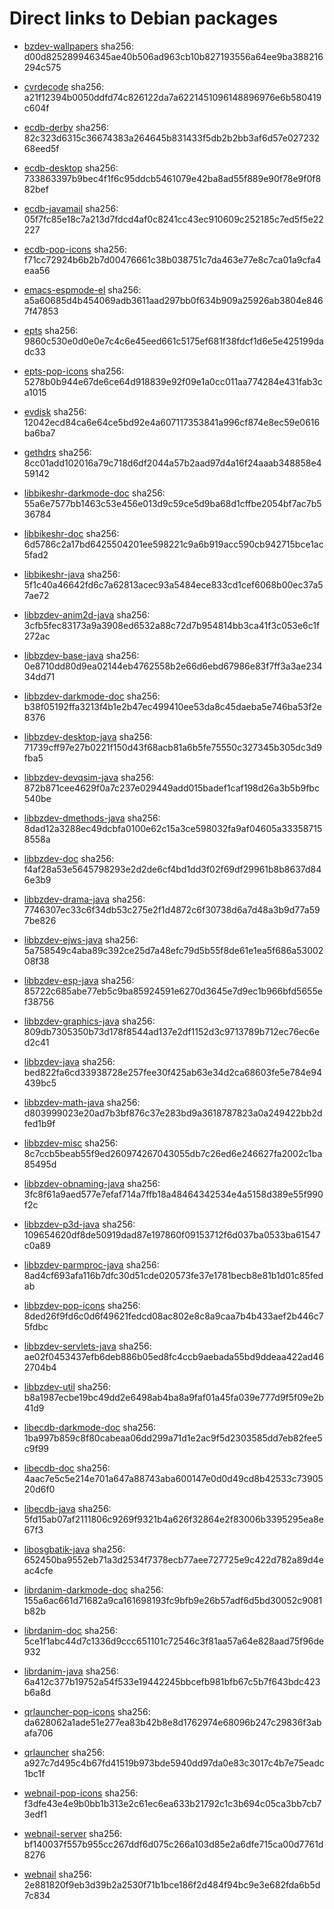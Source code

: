 # Direct links to Debian packages
 
  - [bzdev-wallpapers](./archive/pool/contrib/b/bzdev-wallpapers/bzdev-wallpapers_1.0.0_all.deb)
    sha256: d00d825289946345ae40b506ad963cb10b827193556a64ee9ba388216294c575
 
  - [cvrdecode](./archive/pool/contrib/c/cvrdecode/cvrdecode_1.3_all.deb)
    sha256: a21f12394b0050ddfd74c826122da7a6221451096148896976e6b580419c604f
 
  - [ecdb-derby](./archive/pool/contrib/e/ecdb-derby/ecdb-derby_0.1.8_all.deb)
    sha256: 82c323d6315c36674383a264645b831433f5db2b2bb3af6d57e02723268eed5f
 
  - [ecdb-desktop](./archive/pool/contrib/e/ecdb-desktop/ecdb-desktop_0.1.8_all.deb)
    sha256: 733863397b9bec4f1f6c95ddcb5461079e42ba8ad55f889e90f78e9f0f882bef
 
  - [ecdb-javamail](./archive/pool/contrib/e/ecdb-javamail/ecdb-javamail_0.1.7_all.deb)
    sha256: 05f7fc85e18c7a213d7fdcd4af0c8241cc43ec910609c252185c7ed5f5e22227
 
  - [ecdb-pop-icons](./archive/pool/contrib/e/ecdb-pop-icons/ecdb-pop-icons_0.1.8_all.deb)
    sha256: f71cc72924b6b2b7d00476661c38b038751c7da463e77e8c7ca01a9cfa4eaa56
 
  - [emacs-espmode-el](./archive/pool/contrib/e/emacs-espmode-el/emacs-espmode-el_1.1_all.deb)
    sha256: a5a60685d4b454069adb3611aad297bb0f634b909a25926ab3804e8467f47853
 
  - [epts](./archive/pool/contrib/e/epts/epts_1.1.33_all.deb)
    sha256: 9860c530e0d0e0e7c4c6e45eed661c5175ef681f38fdcf1d6e5e425199dadc33
 
  - [epts-pop-icons](./archive/pool/contrib/e/epts-pop-icons/epts-pop-icons_1.1.33_all.deb)
    sha256: 5278b0b944e67de6ce64d918839e92f09e1a0cc011aa774284e431fab3ca1015
 
  - [evdisk](./archive/pool/contrib/e/evdisk/evdisk_1.13.1_all.deb)
    sha256: 12042ecd84ca6e64ce5bd92e4a607117353841a996cf874e8ec59e0616ba6ba7
 
  - [gethdrs](./archive/pool/contrib/g/gethdrs/gethdrs_1.1.1_all.deb)
    sha256: 8cc01add102016a79c718d6df2044a57b2aad97d4a16f24aaab348858e459142
 
  - [libbikeshr-darkmode-doc](./archive/pool/contrib/libb/libbikeshr-darkmode-doc/libbikeshr-darkmode-doc_1.4.9_all.deb)
    sha256: 55a6e7577bb1463c53e456e013d9c59ce5d9ba68d1cffbe2054bf7ac7b536784
 
  - [libbikeshr-doc](./archive/pool/contrib/libb/libbikeshr-doc/libbikeshr-doc_1.4.9_all.deb)
    sha256: 6d5786c2a17bd6425504201ee598221c9a6b919acc590cb942715bce1ac5fad2
 
  - [libbikeshr-java](./archive/pool/contrib/libb/libbikeshr-java/libbikeshr-java_1.4.9_all.deb)
    sha256: 5f1c40a46642fd6c7a62813acec93a5484ece833cd1cef6068b00ec37a57ae72
 
  - [libbzdev-anim2d-java](./archive/pool/contrib/libb/libbzdev-anim2d-java/libbzdev-anim2d-java_2.1.90_all.deb)
    sha256: 3cfb5fec83173a9a3908ed6532a88c72d7b954814bb3ca41f3c053e6c1f272ac
 
  - [libbzdev-base-java](./archive/pool/contrib/libb/libbzdev-base-java/libbzdev-base-java_2.1.90_all.deb)
    sha256: 0e8710dd80d9ea02144eb4762558b2e66d6ebd67986e83f7ff3a3ae23434dd71
 
  - [libbzdev-darkmode-doc](./archive/pool/contrib/libb/libbzdev-darkmode-doc/libbzdev-darkmode-doc_2.1.90_all.deb)
    sha256: b38f05192ffa3213f4b1e2b47ec499410ee53da8c45daeba5e746ba53f2e8376
 
  - [libbzdev-desktop-java](./archive/pool/contrib/libb/libbzdev-desktop-java/libbzdev-desktop-java_2.1.90_all.deb)
    sha256: 71739cff97e27b0221f150d43f68acb81a6b5fe75550c327345b305dc3d9fba5
 
  - [libbzdev-devqsim-java](./archive/pool/contrib/libb/libbzdev-devqsim-java/libbzdev-devqsim-java_2.1.90_all.deb)
    sha256: 872b871cee4629f0a7c237e029449add015badef1caf198d26a3b5b9fbc540be
 
  - [libbzdev-dmethods-java](./archive/pool/contrib/libb/libbzdev-dmethods-java/libbzdev-dmethods-java_2.1.90_all.deb)
    sha256: 8dad12a3288ec49dcbfa0100e62c15a3ce598032fa9af04605a333587158558a
 
  - [libbzdev-doc](./archive/pool/contrib/libb/libbzdev-doc/libbzdev-doc_2.1.90_all.deb)
    sha256: f4af28a53e5645798293e2d2de6cf4bd1dd3f02f69df29961b8b8637d846e3b9
 
  - [libbzdev-drama-java](./archive/pool/contrib/libb/libbzdev-drama-java/libbzdev-drama-java_2.1.90_all.deb)
    sha256: 7746307ec33c6f34db53c275e2f1d4872c6f30738d6a7d48a3b9d77a597be826
 
  - [libbzdev-ejws-java](./archive/pool/contrib/libb/libbzdev-ejws-java/libbzdev-ejws-java_2.1.90_all.deb)
    sha256: 5a758549c4aba89c392ce25d7a48efc79d5b55f8de61e1ea5f686a5300208f38
 
  - [libbzdev-esp-java](./archive/pool/contrib/libb/libbzdev-esp-java/libbzdev-esp-java_2.1.90_all.deb)
    sha256: 85722c685abe77eb5c9ba85924591e6270d3645e7d9ec1b966bfd5655ef38756
 
  - [libbzdev-graphics-java](./archive/pool/contrib/libb/libbzdev-graphics-java/libbzdev-graphics-java_2.1.90_all.deb)
    sha256: 809db7305350b73d178f8544ad137e2df1152d3c9713789b712ec76ec6ed2c41
 
  - [libbzdev-java](./archive/pool/contrib/libb/libbzdev-java/libbzdev-java_2.1.90_all.deb)
    sha256: bed822fa6cd33938728e257fee30f425ab63e34d2ca68603fe5e784e94439bc5
 
  - [libbzdev-math-java](./archive/pool/contrib/libb/libbzdev-math-java/libbzdev-math-java_2.1.90_all.deb)
    sha256: d803999023e20ad7b3bf876c37e283bd9a3618787823a0a249422bb2dfed1b9f
 
  - [libbzdev-misc](./archive/pool/contrib/libb/libbzdev-misc/libbzdev-misc_2.1.90_all.deb)
    sha256: 8c7ccb5beab55f9ed260974267043055db7c26ed6e246627fa2002c1ba85495d
 
  - [libbzdev-obnaming-java](./archive/pool/contrib/libb/libbzdev-obnaming-java/libbzdev-obnaming-java_2.1.90_all.deb)
    sha256: 3fc8f61a9aed577e7efaf714a7ffb18a48464342534e4a5158d389e55f990f2c
 
  - [libbzdev-p3d-java](./archive/pool/contrib/libb/libbzdev-p3d-java/libbzdev-p3d-java_2.1.90_all.deb)
    sha256: 109654620df8de50919dad87e197860f09153712f6d037ba0533ba61547c0a89
 
  - [libbzdev-parmproc-java](./archive/pool/contrib/libb/libbzdev-parmproc-java/libbzdev-parmproc-java_2.1.90_all.deb)
    sha256: 8ad4cf693afa116b7dfc30d51cde020573fe37e1781becb8e81b1d01c85fedab
 
  - [libbzdev-pop-icons](./archive/pool/contrib/libb/libbzdev-pop-icons/libbzdev-pop-icons_2.1.90_all.deb)
    sha256: 8ded26f9fd6c0d6f49621fedcd08ac802e8c8a9caa7b4b433aef2b446c75fdbc
 
  - [libbzdev-servlets-java](./archive/pool/contrib/libb/libbzdev-servlets-java/libbzdev-servlets-java_2.1.90_all.deb)
    sha256: ae02f0453437efb6deb886b05ed8fc4ccb9aebada55bd9ddeaa422ad462704b4
 
  - [libbzdev-util](./archive/pool/contrib/libb/libbzdev-util/libbzdev-util_2.1.90_all.deb)
    sha256: b8a1987ecbe19bc49dd2e6498ab4ba8a9faf01a45fa039e777d9f5f09e2b41d9
 
  - [libecdb-darkmode-doc](./archive/pool/contrib/libe/libecdb-darkmode-doc/libecdb-darkmode-doc_0.1.7_all.deb)
    sha256: 1ba997b859c8f80cabeaa06dd299a71d1e2ac9f5d2303585dd7eb82fee5c9f99
 
  - [libecdb-doc](./archive/pool/contrib/libe/libecdb-doc/libecdb-doc_0.1.7_all.deb)
    sha256: 4aac7e5c5e214e701a647a88743aba600147e0d0d49cd8b42533c7390520d6f0
 
  - [libecdb-java](./archive/pool/contrib/libe/libecdb-java/libecdb-java_0.1.7_all.deb)
    sha256: 5fd15ab07af2111806c9269f9321b4a626f32864e2f83006b3395295ea8e67f3
 
  - [libosgbatik-java](./archive/pool/contrib/libo/libosgbatik-java/libosgbatik-java_0.4.2_all.deb)
    sha256: 652450ba9552eb71a3d2534f7378ecb77aee727725e9c422d782a89d4eac4cfe
 
  - [librdanim-darkmode-doc](./archive/pool/contrib/libr/librdanim-darkmode-doc/librdanim-darkmode-doc_1.4.13_all.deb)
    sha256: 155a6ac661d71682a9ca161698193fc9bfb9e26b57adf6d5bd30052c9081b82b
 
  - [librdanim-doc](./archive/pool/contrib/libr/librdanim-doc/librdanim-doc_1.4.13_all.deb)
    sha256: 5ce1f1abc44d7c1336d9ccc651101c72546c3f81aa57a64e828aad75f96de932
 
  - [librdanim-java](./archive/pool/contrib/libr/librdanim-java/librdanim-java_1.4.13_all.deb)
    sha256: 6a412c377b19752a54f533e19442245bbcefb981bfb67c5b7f643bdc423b6a8d
 
  - [qrlauncher-pop-icons](./archive/pool/contrib/q/qrlauncher-pop-icons/qrlauncher-pop-icons_1.14_all.deb)
    sha256: da628062a1ade51e277ea83b42b8e8d1762974e68096b247c29836f3abafa706
 
  - [qrlauncher](./archive/pool/contrib/q/qrlauncher/qrlauncher_1.14_all.deb)
    sha256: a927c7d495c4b67fd41519b973bde5940dd97da0e83c3017c4b7e75eadc1bc1f
 
  - [webnail-pop-icons](./archive/pool/contrib/w/webnail-pop-icons/webnail-pop-icons_1.6.28_all.deb)
    sha256: f3dfe43e4e9b0bb1b313e2c61ec6ea633b21792c1c3b694c05ca3bb7cb73edf1
 
  - [webnail-server](./archive/pool/contrib/w/webnail-server/webnail-server_1.6.28_all.deb)
    sha256: bf140037f557b955cc267ddf6d075c266a103d85e2a6dfe715ca00d7761d8276
 
  - [webnail](./archive/pool/contrib/w/webnail/webnail_1.6.28_all.deb)
    sha256: 2e881820f9eb3d39b2a2530f71b1bce186f2d484f94bc9e3e682fda6b5d7c834
